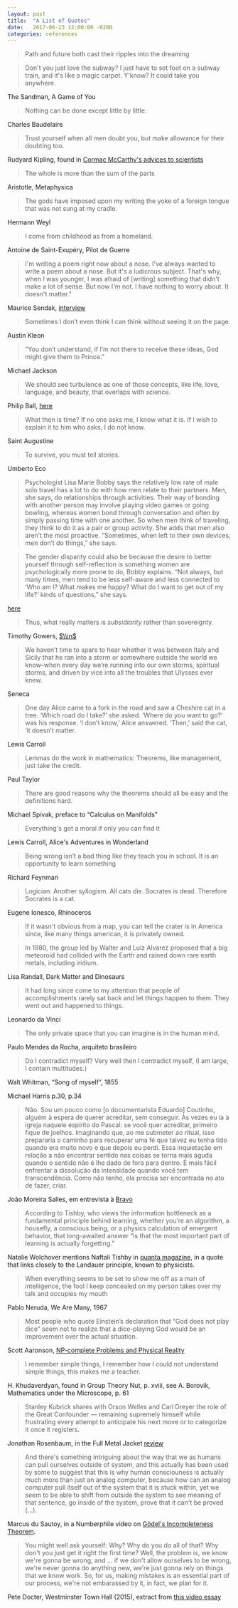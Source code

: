 ```yaml
---
layout: post
title:  "A List of Quotes"
date:   2017-06-23 12:00:00 -0200
categories: references
---
```


> Path and future both cast their ripples into the dreaming

> Don't you just love the subway? I just have to set foot on a subway train, and it's like a magic carpet. Y'know? It could take you anywhere.

The Sandman, A Game of You

> Nothing can be done except little by little.

Charles Baudelaire

> Trust yourself when all men doubt you, but make allowance for their doubting too.

Rudyard Kipling, found in [Cormac McCarthy's advices to scientists][mccarthy]

[mccarthy]: https://www.nature.com/articles/d41586-019-02918-5

> The whole is more than the sum of the parts

Aristotle, Metaphysica

> The gods have imposed upon my writing
 the yoke of a foreign tongue
 that was not sung at my cradle.

Hermann Weyl

> I come from childhood as from a homeland.

Antoine de Saint-Exupéry, Pilot de Guerre

> I'm writing a poem right now about a nose. I've always wanted to write a poem about a nose. But it's a ludicrous subject. That's why, when I was younger, I was afraid of [writing] something that didn't make a lot of sense. But now I'm not. I have nothing to worry about. It doesn't matter."

Maurice Sendak, [interview][npr-sendak]

[npr-sendak]: https://www.npr.org/2012/05/08/152248901/fresh-air-remembers-author-maurice-sendak

> Sometimes I don’t even think I can think without seeing it on the page.

Austin Kleon

> “You don’t understand, if I’m not there to receive these ideas, God might give them to Prince.”

Michael Jackson

> We should see turbulence as one of those concepts, like life, love, language, and beauty, that overlaps with science.

Philip Ball, [here][ball-turb]

[ball-turb]: http://nautil.us/issue/15/turbulence/the-scientific-problem-that-must-be-experienced

> What then is time? If no one asks me, I know what it is. If I wish to explain it to him who asks, I do not know.

Saint Augustine

> To survive, you must tell stories.

Umberto Eco

> Psychologist Lisa Marie Bobby says the relatively low rate of male solo travel has a lot to do with how men relate to their partners. Men, she says, do relationships through activities. Their way of bonding with another person may involve playing video games or going bowling, whereas women bond through conversation and often by simply passing time with one another. So when men think of traveling, they think to do it as a pair or group activity. She adds that men also aren’t the most proactive. “Sometimes, when left to their own devices, men don’t do things,” she says. 

> The gender disparity could also be because the desire to better yourself through self-reflection is something women are psychologically more prone to do, Bobby explains. “Not always, but many times, men tend to be less self-aware and less connected to ‘Who am I? What makes me happy? What do I want to get out of my life?’ kinds of questions,” she says. 

[here][vox-travel]

[vox-travel]: https://www.vox.com/the-goods/2019/1/18/18188581/women-travel-alone-men

> Thus, what really matters is _subsidiarity_ rather than sovereignty. 

Timothy Gowers, [$\\in$][in]

[in]: https://gowers.wordpress.com/2016/06/02/6172/#more-6172

> We haven’t time to spare to hear whether it was between Italy and Sicily that he ran into a storm or somewhere outside the world we know–when every day we’re running into our own storms, spiritual storms, and driven by vice into all the troubles that Ulysses ever knew.

Seneca

> One day Alice came to a fork in the road and saw a Cheshire cat in a tree. ‘Which road do I take?’ she asked. ‘Where do you want to go?’ was his response. ‘I don’t know,’ Alice answered. ‘Then,’ said the cat, ‘it doesn’t matter.

Lewis Carroll

> Lemmas do the work in mathematics: Theorems, like management, just take the credit.

Paul Taylor

> There are good reasons why the theorems should all be easy and the definitions hard.

Michael Spivak, preface to “Calculus on Manifolds”

> Everything's got a moral if only you can find it

Lewis Carroll, Alice's Adventures in Wonderland

> Being wrong isn’t a bad thing like they teach you in school. It is an opportunity to learn something

Richard Feynman

> Logician: Another syllogism. All cats die. Socrates is dead. Therefore Socrates is a cat.

Eugene Ionesco, Rhinoceros

> If it wasn't obvious from a map, you can tell the crater is in America since, like many things american,
  it is privately owned.

> In 1980, the group led by Walter and Luiz Alvarez proposed that a big meteoroid had collided with the Earth
  and rained down rare earth metals, including iridium.

Lisa Randall, Dark Matter and Dinosaurs

> It had long since come to my attention that people of accomplishments rarely sat back and let things
  happen to them. They went out and happened to things.

Leonardo da Vinci

> The only private space that you can imagine is in the human mind.

Paulo Mendes da Rocha, arquiteto brasileiro

> Do I contradict myself?
  Very well then I contradict myself,
  (I am large, I contain multitudes.)

Walt Whitman, “Song of myself“, 1855

Michael Harris p.30, p.34

> Não. Sou um pouco como [o documentarista Eduardo] Coutinho,
 alguém à espera de querer acreditar, sem conseguir.
 Às vezes eu ia à igreja naquele espírito do Pascal:
 se você quer acreditar, primeiro fique de joelhos.
 Imaginando que, ao me submeter ao ritual, isso prepararia
 o caminho para recuperar uma fé que talvez eu tenha tido
 quando era muito novo e que depois eu perdi.
 Essa inquietação em relação a não encontrar sentido nas
 coisas se torna mais aguda quando o sentido não é lhe
 dado de fora para dentro. É mais fácil enfrentar a dissolução
 da intensidade quando você tem transcendência.
 Como não tenho, ela precisa ser encontrada no ato de fazer, criar.

João Moreira Salles, em entrevista à [Bravo][bravo-joao]

[bravo-joao]: https://medium.com/revista-bravo/uma-das-maldi%C3%A7%C3%B5es-do-brasil-%C3%A9-a-manuten%C3%A7%C3%A3o-de-privil%C3%A9gios-acdd7bf9cfd1

> According to Tishby, who views the information bottleneck as a fundamental principle behind learning, whether you’re an algorithm, a housefly, a conscious being, or a physics calculation of emergent behavior, that long-awaited answer “is that the most important part of learning is actually forgetting.”

Natalie Wolchover mentions Naftali Tishby in [quanta magazine][quantaBottleneck], in
a quote that links closely to the Landauer principle, known to physicists.

[quantaBottleneck]: https://www.quantamagazine.org/new-theory-cracks-open-the-black-box-of-deep-learning-20170921/

> When everything seems to be set
to show me off as a man of intelligence,
the fool I keep concealed on my person
takes over my talk and occupies my mouth

Pablo Neruda, We Are Many, 1967

> Most people who quote Einstein’s declaration that “God does not play dice” seem not to realize that a dice-playing God would be an improvement over the actual situation.

Scott Aaronson, [NP-complete Problems and Physical Reality][npc-aar]

[npc-aar]: https://www.scottaaronson.com/papers/npcomplete.pdf

> I remember simple things, I remember how I could not understand simple things, this makes me a teacher.

H. Khudaverdyan, found in Group Theory Nut, p. xviii, see A. Borovik, Mathematics under the Microscope, p. 61

> Stanley Kubrick shares with Orson Welles and Carl Dreyer the
role of the Great Confounder — remaining supremely himself
while frustrating every attempt to anticipate his next move
or to categorize it once it registers.

Jonathan Rosenbaum, in the Full Metal Jacket [review][rosenbaum-kubrick]

[rosenbaum-kubrick]: http://www.jonathanrosenbaum.net/2014/06/full-metal-jacket/

> And there's something intriguing about the way that we as humans can
pull ourselves outside of system, and this actually has been used by
some to suggest that this is why human consciouness is actually much
more than just an analog computer, because how can an analog computer
pull itself out of the system that it is stuck within, yet we seem to
be able to shift from outside the system to see meaning of that
sentence, go inside of the system, prove that it can't be proved
(...).

Marcus du Sautoy, in a Numberphile video on
[Gödel's Incompleteness Theorem][godel-marcus].

[godel-marcus]: https://www.youtube.com/watch?v=mccoBBf0VDM&feature=youtu.be

> You might well ask yourself: Why? Why do you do all of that?
Why don't you just get it right the first time?
Well, the problem is, we know we're gonna be wrong, and ...
if we don't allow ourselves to be wrong, we're never gonna
do anything new, we're just gonna rely on things that we know
work. So, for us, making mistakes is an essential part of
our process, we're not embarassed by it, in fact, we plan for it.

Pete Docter, Westminster Town Hall (2015), extract from [this video essay][edit-animated]

[edit-animated]: https://www.youtube.com/watch?v=OIV9IjulVi8

